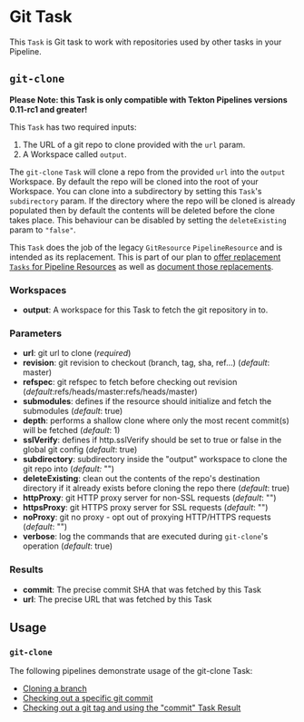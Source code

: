 # Git Task

This `Task` is Git task to work with repositories used by other tasks
in your Pipeline.
## `git-clone`

**Please Note: this Task is only compatible with Tekton Pipelines versions 0.11-rc1 and greater!**

This `Task` has two required inputs:

1. The URL of a git repo to clone provided with the `url` param.
2. A Workspace called `output`.

The `git-clone` `Task` will clone a repo from the provided `url` into the
`output` Workspace. By default the repo will be cloned into the root of
your Workspace. You can clone into a subdirectory by setting this `Task`'s
`subdirectory` param. If the directory where the repo will be cloned is
already populated then by default the contents will be deleted before the
clone takes place. This behaviour can be disabled by setting the
`deleteExisting` param to `"false"`.

This `Task` does the job of the legacy `GitResource` `PipelineResource` and
is intended as its replacement. This is part of our plan to [offer replacement
`Tasks` for Pipeline Resources](https://github.com/tektoncd/catalog/issues/95)
as well as
[document those replacements](https://github.com/tektoncd/pipeline/issues/1369).

### Workspaces

* **output**: A workspace for this Task to fetch the git repository in to.

### Parameters

* **url**: git url to clone (_required_)
* **revision**: git revision to checkout (branch, tag, sha, ref…) (_default_: master)
* **refspec**: git refspec to fetch before checking out revision (_default_:refs/heads/master:refs/heads/master)
* **submodules**: defines if the resource should initialize and fetch the submodules (_default_: true)
* **depth**: performs a shallow clone where only the most recent commit(s) will be fetched (_default_: 1)
* **sslVerify**: defines if http.sslVerify should be set to true or false in the global git config (_default_: true)
* **subdirectory**: subdirectory inside the "output" workspace to clone the git repo into (_default:_ "")
* **deleteExisting**: clean out the contents of the repo's destination directory if it already exists before cloning the repo there (_default_: true)
* **httpProxy**: git HTTP proxy server for non-SSL requests (_default_: "")
* **httpsProxy**: git HTTPS proxy server for SSL requests (_default_: "")
* **noProxy**: git no proxy - opt out of proxying HTTP/HTTPS requests (_default_: "")
* **verbose**: log the commands that are executed during `git-clone`'s operation (_default_: true)

### Results

* **commit**: The precise commit SHA that was fetched by this Task
* **url**: The precise URL that was fetched by this Task

## Usage

### `git-clone`

The following pipelines demonstrate usage of the git-clone Task:

- [Cloning a branch](../0.1/samples/git-clone-checking-out-a-branch.yaml)
- [Checking out a specific git commit](../0.1/samples/git-clone-checking-out-a-commit.yaml)
- [Checking out a git tag and using the "commit" Task Result](../0.1/samples/using-git-clone-result.yaml)

